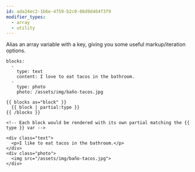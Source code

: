 ```yaml
---
id: ada24ec2-1b6e-4759-b2c0-06d9d464f3f9
modifier_types:
  - array
  - utility
---
```

Alias an array variable with a key, giving you some useful markup/iteration options.

```.language-yaml
blocks:
  -
    type: text
    content: I love to eat tacos in the bathroom.
  -
    type: photo
    photo: /assets/img/baño-tacos.jpg
```

```
{{ blocks as="block" }}
  {{ block | partial:type }}
{{ /blocks }}
```

```.language-output
<!-- Each block would be rendered with its own partial matching the {{ type }} var -->

<div class="text">
  <p>I like to eat tacos in the bathroom.</p>
</div>
<div class="photo">
  <img src="/assets/img/baño-tacos.jpg">
</div>
```
